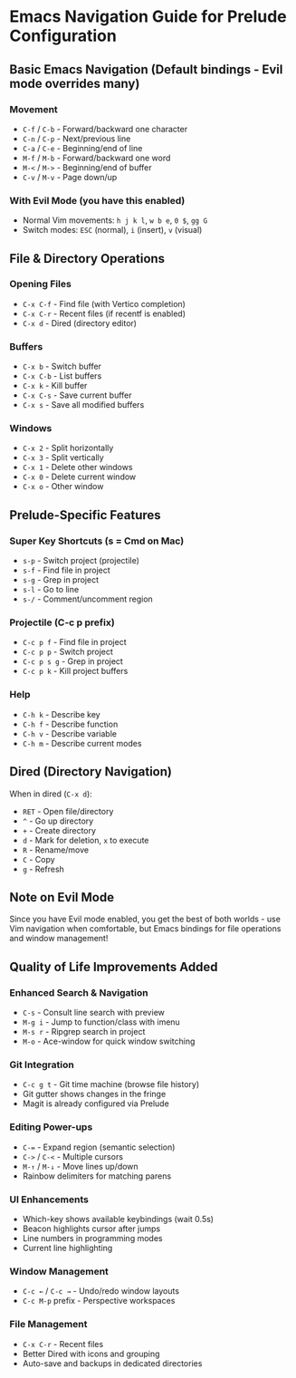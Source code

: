 # Emacs Navigation Guide for Prelude Configuration

## Basic Emacs Navigation (Default bindings - Evil mode overrides many)

### Movement
- `C-f` / `C-b` - Forward/backward one character
- `C-n` / `C-p` - Next/previous line  
- `C-a` / `C-e` - Beginning/end of line
- `M-f` / `M-b` - Forward/backward one word
- `M-<` / `M->` - Beginning/end of buffer
- `C-v` / `M-v` - Page down/up

### With Evil Mode (you have this enabled)
- Normal Vim movements: `h j k l`, `w b e`, `0 $`, `gg G`
- Switch modes: `ESC` (normal), `i` (insert), `v` (visual)

## File & Directory Operations

### Opening Files
- `C-x C-f` - Find file (with Vertico completion)
- `C-x C-r` - Recent files (if recentf is enabled)
- `C-x d` - Dired (directory editor)

### Buffers
- `C-x b` - Switch buffer
- `C-x C-b` - List buffers
- `C-x k` - Kill buffer
- `C-x C-s` - Save current buffer
- `C-x s` - Save all modified buffers

### Windows
- `C-x 2` - Split horizontally
- `C-x 3` - Split vertically  
- `C-x 1` - Delete other windows
- `C-x 0` - Delete current window
- `C-x o` - Other window

## Prelude-Specific Features

### Super Key Shortcuts (s = Cmd on Mac)
- `s-p` - Switch project (projectile)
- `s-f` - Find file in project
- `s-g` - Grep in project
- `s-l` - Go to line
- `s-/` - Comment/uncomment region

### Projectile (C-c p prefix)
- `C-c p f` - Find file in project
- `C-c p p` - Switch project
- `C-c p s g` - Grep in project
- `C-c p k` - Kill project buffers

### Help
- `C-h k` - Describe key
- `C-h f` - Describe function
- `C-h v` - Describe variable
- `C-h m` - Describe current modes

## Dired (Directory Navigation)

When in dired (`C-x d`):
- `RET` - Open file/directory
- `^` - Go up directory
- `+` - Create directory
- `d` - Mark for deletion, `x` to execute
- `R` - Rename/move
- `C` - Copy
- `g` - Refresh

## Note on Evil Mode

Since you have Evil mode enabled, you get the best of both worlds - use Vim navigation when comfortable, but Emacs bindings for file operations and window management!

## Quality of Life Improvements Added

### Enhanced Search & Navigation
- `C-s` - Consult line search with preview
- `M-g i` - Jump to function/class with imenu
- `M-s r` - Ripgrep search in project
- `M-o` - Ace-window for quick window switching

### Git Integration
- `C-c g t` - Git time machine (browse file history)
- Git gutter shows changes in the fringe
- Magit is already configured via Prelude

### Editing Power-ups
- `C-=` - Expand region (semantic selection)
- `C->` / `C-<` - Multiple cursors
- `M-↑` / `M-↓` - Move lines up/down
- Rainbow delimiters for matching parens

### UI Enhancements
- Which-key shows available keybindings (wait 0.5s)
- Beacon highlights cursor after jumps
- Line numbers in programming modes
- Current line highlighting

### Window Management
- `C-c ←` / `C-c →` - Undo/redo window layouts
- `C-c M-p` prefix - Perspective workspaces

### File Management
- `C-x C-r` - Recent files
- Better Dired with icons and grouping
- Auto-save and backups in dedicated directories